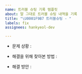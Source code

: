 ```yaml
---
name: 트러블 슈팅 기록 템플릿
about: 말 그대로 트러블 슈팅 내역을 기록
title: "\U0001F9B7 트러블슈팅 - "
labels: fix
assignees: hankyeol-dev

---
```


- 문제 상황
:

- 해결을 위해 찾아본 방법
:

- 해결 방안
:
